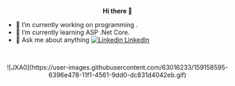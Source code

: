 <p align="center">
<strong> Hi there 👋 </strong>
</p>


- 🔭 I’m currently working on programming   .                                                                                               
- 🌱 I’m currently learning ASP .Net Core.                                                                  
- 💬 Ask me about anything
 [![Linkedin](https://i.stack.imgur.com/gVE0j.png) LinkedIn](https://www.linkedin.com/in/songul-bayer/)

&nbsp;
<p align="center">
![JXA0](https://user-images.githubusercontent.com/63016233/159158595-6396e478-11f1-4561-9dd0-dc831d4042eb.gif)    
</p>


 


                                                        



